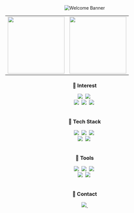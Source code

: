 <div style="text-align: center;">
    <img src="https://capsule-render.vercel.app/api?type=cylinder&color=ffcecc&height=250&section=header&text=Welcome%20to-nl-Chaeyeon's%20Github&fontSize=75&fontColor=fc1e68" alt="Welcome Banner">
</div>

<table align="center" border="0">
  <tr>
    <td><img src="https://github-readme-stats.vercel.app/api?username=cykim-saihst&show_icons=true&theme=radical" height="180px"/></td>
    <td><img src="https://github-readme-stats.vercel.app/api/top-langs/?username=cykim-saihst&layout=compact&theme=radical" height="180px"/></td>
  </tr>
</table>

<h3 align="center">🥯 Interest </h3>
<div align="center">
  <img src="https://img.shields.io/badge/🧬Bioinformatics-F3F3F3.svg?style=for-the-badge" />&nbsp
  <img src="https://img.shields.io/badge/🧫multiomics-F3F3F3.svg?style=for-the-badge" />&nbsp
</div>

<div align="center">
  <img src="https://img.shields.io/badge/🖥️LLM-F3F3F3.svg?style=for-the-badge" />&nbsp
  <img src="https://img.shields.io/badge/📈CausalML-F3F3F3.svg?style=for-the-badge" />&nbsp
  <img src="https://img.shields.io/badge/🩻Multimodal-F3F3F3.svg?style=for-the-badge" />&nbsp
</div>

<br>

<h3 align="center">🥐 Tech Stack </h3>
<div align="center">
  <img src="https://img.shields.io/badge/python-%233776AB.svg?&style=for-the-badge&logo=python&logoColor=white" />&nbsp
  <img src="https://img.shields.io/badge/pytorch-%23EE4C2C.svg?&style=for-the-badge&logo=pytorch&logoColor=white" />&nbsp
  <img src="https://img.shields.io/badge/r-%23276DC3.svg?&style=for-the-badge&logo=r&logoColor=white" />&nbsp
</div>

<div align="center">
  <img src="https://img.shields.io/badge/linux-%23FCC624.svg?&style=for-the-badge&logo=linux&logoColor=black" />&nbsp
  <img src="https://img.shields.io/badge/mysql-%234479A1.svg?&style=for-the-badge&logo=mysql&logoColor=white" />&nbsp
</div>

<br>

<h3 align="center">🥞 Tools </h3>
<div align="center">
  <img src="https://img.shields.io/badge/git-%23F05032.svg?&style=for-the-badge&logo=git&logoColor=white" />&nbsp
  <img src="https://img.shields.io/badge/github-%23181717.svg?&style=for-the-badge&logo=github&logoColor=white" />&nbsp
  <img src="https://img.shields.io/badge/notion-%23000000.svg?&style=for-the-badge&logo=notion&logoColor=white" />&nbsp
</div>

<div align="center">
  <img src="https://img.shields.io/badge/visual%20studio%20code-%23007ACC.svg?&style=for-the-badge&logo=visual%20studio%20code&logoColor=white" />&nbsp
  <img src="https://img.shields.io/badge/jupyter-%23F37626.svg?&style=for-the-badge&logo=jupyter&logoColor=white" />&nbsp
</div>

<br>

<h3 align="center">🥨 Contact </h3>
<div align="center">
  </a>
  <a href="mailto:cxyz.kim@gmail.com">
    <img
      src="https://img.shields.io/badge/cxyz.kim@gmail.com-fc1e68?style=for-the-badge&logo=gmail&logoColor=white"/>&nbsp
  </a>
